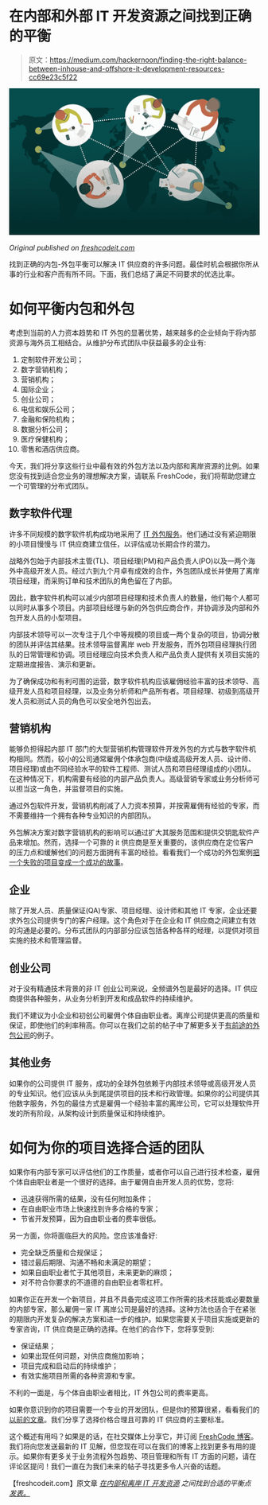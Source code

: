 # 在内部和外部 IT 开发资源之间找到正确的平衡

> 原文：<https://medium.com/hackernoon/finding-the-right-balance-between-inhouse-and-offshore-it-development-resources-cc69e23c5f22>

![](img/09e3374c2ff85cb1233682604f8c897e.png)

*Original published on* [*freshcodeit.com*](https://freshcodeit.com/)

找到正确的内包-外包平衡可以解决 IT 供应商的许多问题。最佳时机会根据你所从事的行业和客户而有所不同。下面，我们总结了满足不同要求的优选比率。

# 如何平衡内包和外包

考虑到当前的人力资本趋势和 IT 外包的显著优势，越来越多的企业倾向于将内部资源与海外员工相结合。从维护分布式团队中获益最多的企业有:

1.  定制软件开发公司；
2.  数字营销机构；
3.  营销机构；
4.  国际企业；
5.  创业公司；
6.  电信和娱乐公司；
7.  金融和保险机构；
8.  数据分析公司；
9.  医疗保健机构；
10.  零售和酒店供应商。

今天，我们将分享这些行业中最有效的外包方法以及内部和离岸资源的比例。如果您没有找到适合您业务的理想解决方案，请联系 FreshCode，我们将帮助您建立一个可管理的分布式团队。

## 数字软件代理

许多不同规模的数字软件机构成功地采用了 [IT 外包服务](https://freshcodeit.com/services)。他们通过没有紧迫期限的小项目慢慢与 IT 供应商建立信任，以评估成功长期合作的潜力。

战略外包始于内部技术主管(TL)、项目经理(PM)和产品负责人(PO)以及一两个海外中高级开发人员。经过六到九个月卓有成效的合作，外包团队成长并使用了离岸项目经理，而采购订单和技术团队的角色留在了内部。

因此，数字软件机构可以减少内部项目经理和技术负责人的数量，他们每个人都可以同时从事多个项目。内部项目经理与新的外包供应商合作，并协调涉及内部和外包开发人员的小型项目。

内部技术领导可以一次专注于几个中等规模的项目或一两个复杂的项目，协调分散的团队并评估其结果。技术领导监督离岸 web 开发服务，而外包项目经理执行团队的日常管理和协调。项目经理应向技术负责人和产品负责人提供有关项目实施的定期进度报告、演示和更新。

为了确保成功和有利可图的运营，数字软件机构应该雇佣经验丰富的技术领导、高级开发人员和项目经理，以及业务分析师和产品所有者。项目经理、初级到高级开发人员和测试人员的角色可以安全地外包出去。

## 营销机构

能够负担得起内部 IT 部门的大型营销机构管理软件开发外包的方式与数字软件机构相同。然而，较小的公司通常雇佣个体承包商(中级或高级开发人员、设计师、项目经理)或由不同经验水平的软件工程师、测试人员和项目经理组成的小团队。在这种情况下，机构需要有经验的内部产品负责人。高级营销专家或业务分析师可以担当这一角色，并监督项目的实施。

通过外包软件开发，营销机构削减了人力资本预算，并按需雇佣有经验的专家，而不需要维持一个拥有各种专业知识的内部团队。

外包解决方案对数字营销机构的影响可以通过扩大其服务范围和提供交钥匙软件产品来增加。然而，选择一个可靠的 it 供应商是至关重要的，该供应商在定位客户的压力点和缓解他们的问题方面拥有丰富的经验。看看我们一个成功的外包案例[把一个失败的项目变成一个成功的故事](https://freshcodeit.com/freshcode-post/failure-that-turned-into-success-the-development-story)。

## 企业

除了开发人员、质量保证(QA)专家、项目经理、设计师和其他 IT 专家，企业还要求外包公司提供专门的客户经理。这个角色对于在企业和 IT 供应商之间建立有效的沟通是必要的。分布式团队的内部部分应该包括各种各样的经理，以提供对项目实施的技术和管理监督。

## 创业公司

对于没有精通技术背景的非 IT 创业公司来说，全频谱外包是最好的选择。IT 供应商提供各种服务，从业务分析到开发和成品软件的持续维护。

我们不建议为小企业和初创公司雇佣个体自由职业者。离岸公司提供更高的质量和保证，即使他们的利率稍高。你可以在我们之前的帖子中了解更多关于[有前途的外包公司](https://freshcodeit.com/freshcode-post/it-outsourcing-companies-of-ukraine-overview)的例子。

## 其他业务

如果你的公司提供 IT 服务，成功的全球外包依赖于内部技术领导或高级开发人员的专业知识。他们应该从头到尾提供项目的技术和行政管理。如果你的公司提供其他数字服务，外包的最佳方式是雇佣一个经验丰富的离岸公司，它可以处理软件开发的所有阶段，从架构设计到质量保证和持续维护。

# 如何为你的项目选择合适的团队

如果你有内部专家可以评估他们的工作质量，或者你可以自己进行技术检查，雇佣个体自由职业者是一个很好的选择。由于雇佣自由开发人员的优势，您将:

*   迅速获得所需的结果，没有任何附加条件；
*   在自由职业市场上快速找到许多合格的专家；
*   节省开发预算，因为自由职业者的费率很低。

另一方面，你将面临巨大的风险。您应该准备好:

*   完全缺乏质量和合规保证；
*   错过最后期限、沟通不畅和未满足的期望；
*   如果自由职业者忙于其他项目，未来更新的麻烦；
*   对不符合你要求的不道德的自由职业者零杠杆。

如果你正在开发一个新项目，并且不具备完成这项工作所需的技术技能或必要数量的内部专家，那么雇佣一家 IT 离岸公司是最好的选择。这种方法也适合于在紧张的期限内开发复杂的解决方案和进一步的维护。如果您需要关于项目实施或更新的专家咨询，IT 供应商是正确的选择。在他们的合作下，您将享受到:

*   保证结果；
*   如果出现任何问题，对供应商施加影响；
*   项目完成和启动后的持续维护；
*   有效实施项目所需的各种资源和专家。

不利的一面是，与个体自由职业者相比，IT 外包公司的费率更高。

如果你意识到你的项目需要一个专业的开发团队，但是你的预算很紧，看看我们的[以前的文章](https://freshcodeit.com/freshcode-post/the-how-and-why-of-choosing-ukrainian-it-outsourcing-web-developers-if-you-are-on-a-10-000-budget)。我们分享了选择价格合理且可靠的 IT 供应商的主要标准。

这个概述有用吗？如果是的话，在社交媒体上分享它，并订阅 [FreshCode 博客](https://freshcodeit.com/blog)。我们将向您发送最新的 IT 见解，但您现在可以在我们的博客上找到更多有用的提示。如果你有更多关于业务流程外包趋势、项目管理和所有 IT 方面的问题，请在评论区提问！我们一直在为我们未来的帖子寻找更多令人兴奋的话题。

【freshcodeit.com】原文章 [*在内部和离岸 IT 开发资源*](https://freshcodeit.com/freshcode-post/finding-the-right-balance-between-inhouse-and-offshore-it-development-resources) *之间找到合适的平衡点* [*发表。*](https://freshcodeit.com/)